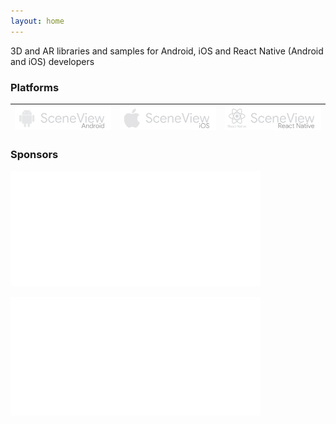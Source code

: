 ```yaml
---
layout: home
---
```

3D and AR libraries and samples for Android, iOS and React Native (Android and iOS) developers

### Platforms

| [![Logo SceneView Android](/assets/img/logos/android/logo_link.png)](https://github.com/SceneView/sceneform-android) | [![Logo SceneView iOS](/assets/img/logos/ios/logo_link.png)](https://github.com/SceneView/sceneform-ios) | [![Logo SceneView React Native](/assets/img/logos/react-native/logo_link.png)](https://github.com/SceneView/react-native-sceneform) |
| - | - | - |

### Sponsors

[![Logo DigitalMate](/assets/img/sponsors/digitalmate.png)](https://www.digitalmate.fr/)


[![Logo Netpipe](/assets/img/sponsors/netpipe.png)](https://www.netpipe.io/)
